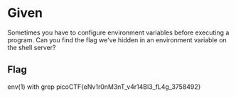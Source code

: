 # Given

Sometimes you have to configure environment variables before executing a program. Can you find the flag we've hidden in an environment variable on the shell server?

## Flag

env(1) with grep
picoCTF{eNv1r0nM3nT_v4r14Bl3_fL4g_3758492}
